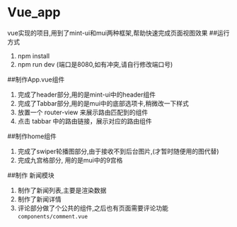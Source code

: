 # Vue_app
vue实现的项目,用到了mint-ui和mui两种框架,帮助快速完成页面视图效果
##运行方式
1. npm install
2. npm run dev (端口是8080,如有冲突,请自行修改端口号)

##制作App.vue组件
1. 完成了header部分,用的是mint-ui中的header组件
2. 完成了Tabbar部分,用的是mui中的底部选项卡,稍微改一下样式
3. 放置一个 router-view 来展示路由匹配到的组件
4. 点击 tabbar 中的路由链接，展示对应的路由组件

##制作home组件
1. 完成了swiper轮播图部分,由于接收不到后台图片,(才暂时随便用的图代替)
2. 完成九宫格部分, 用的是mui中的9宫格

##制作 新闻模块
1. 制作了新闻列表,主要是渲染数据
2. 制作了新闻详情
3. 评论部分做了个公共的组件,之后也有页面需要评论功能`components/comment.vue`
